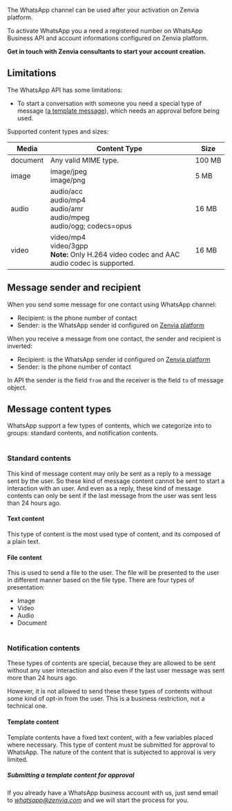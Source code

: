 The WhatsApp channel can be used after your activation on Zenvia platform.

To activate WhatsApp you a need a registered number on WhatsApp Business API and account informations configured on Zenvia platform.

**Get in touch with Zenvia consultants to start your account creation.**


## Limitations

The WhatsApp API has some limitations:

* To start a conversation with someone you need a special type of message ([a template message](#notification-contents)), which needs an approval before being used.

Supported content types and sizes:

| Media | Content Type | Size |
|---|---|---|
| document | Any valid MIME type. | 100&nbsp;MB |
| image | image/jpeg<br>image/png | 5 MB |
| audio | audio/acc<br>audio/mp4<br>audio/amr<br>audio/mpeg<br>audio/ogg; codecs=opus | 16 MB |
| video | video/mp4<br>video/3gpp<br>**Note:** Only H.264 video codec and AAC audio codec is supported. | 16 MB |


## Message sender and recipient

When you send some message for one contact using WhatsApp channel:

* Recipient: is the phone number of contact
* Sender: is the WhatsApp sender id configured on [Zenvia platform](https://app.zenvia.com/home/credentials/whatsapp/list)

When you receive a message from one contact, the sender and recipient is inverted:

* Recipient: is the WhatsApp sender id configured on [Zenvia platform](https://app.zenvia.com/home/credentials/whatsapp/list)
* Sender: is the phone number of contact

In API the sender is the field `from` and the receiver is the field `to` of message object.


## Message content types
WhatsApp support a few types of contents, which we categorize into to groups: standard contents, and notification contents.
<br><br>

### Standard contents
This kind of message content may only be sent as a reply to a message sent by the user. So these kind of message content cannot be sent to start a interaction with an user. And even as a reply, these kind of message contents can only be sent if the last message from the user was sent less than 24 hours ago.

#### Text content
This type of content is the most used type of content, and its composed of a plain text.

#### File content
This is used to send a file to the user. The file will be presented to the user in different manner based on the file type. There are four types of presentation:
* Image
* Video
* Audio
* Document
<br><br>

### Notification contents
These types of contents are special, because they are allowed to be sent without any user interaction and also even if the last user message was sent more than 24 hours ago.

However, it is not allowed to send these these types of contents without some kind of opt-in from the user. This is a business restriction, not a technical one.

#### Template content
Template contents have a fixed text content, with a few variables placed where necessary. This type of content must be submitted for approval to WhatsApp. The nature of the content that is subjected to approval is very limited.

##### Submitting a template content for approval
If you already have a WhatsApp business account with us, just send email to *whatsapp@zenvia.com* and we will start the process for you.
